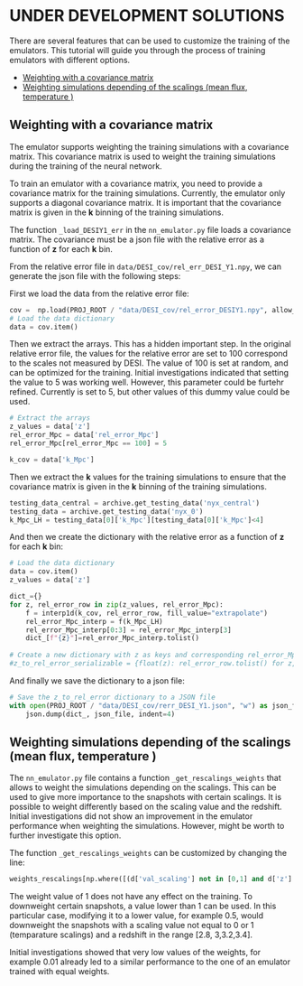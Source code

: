 # UNDER DEVELOPMENT SOLUTIONS

There are several features that can be used to customize the training of the emulators. This tutorial will guide you through the process of training emulators with different options.

- [Weighting with a covariance matrix](#weighting-with-a-covariance-matrix)
- [Weighting simulations depending of the scalings (mean flux, temperature )](#weighting-simulations-depending-of-the-scalings-mean-flux-temperature)

## Weighting with a covariance matrix
The emulator supports weighting the training simulations with a covariance matrix. This covariance matrix is used to weight the training simulations during the training of the neural network.

To train an emulator with a covariance matrix, you need to provide a covariance matrix for the training simulations. Currently, the emulator only supports a diagonal covariance matrix. It is important that the covariance matrix is given in the __k__ binning of the training simulations.

The function `_load_DESIY1_err` in the `nn_emulator.py` file loads a covariance matrix. The covariance must be a json file with the relative error as a function of __z__ for each __k__ bin.

From the relative error file in `data/DESI_cov/rel_err_DESI_Y1.npy`, we can generate the json file with the following steps:

First we load the data from the relative error file:

```python
cov =  np.load(PROJ_ROOT / "data/DESI_cov/rel_error_DESIY1.npy", allow_pickle=True)
# Load the data dictionary
data = cov.item()
```

Then we extract the arrays. This has a hidden important step. In the original relative error file, the values for the relative error are set to 100 correspond to the scales not measured by DESI. The value of 100 is set at random, and can be optimized for the training. Initial investigations indicated that setting the value to 5 was working well. However, this parameter could be furtehr refined. Currently is set to 5, but other values of this dummy value could be used.

```python
# Extract the arrays
z_values = data['z']
rel_error_Mpc = data['rel_error_Mpc']
rel_error_Mpc[rel_error_Mpc == 100] = 5

k_cov = data['k_Mpc']
```

Then we extract the __k__ values for the training simulations to ensure that the covariance matrix is given in the __k__ binning of the training simulations.

```python
testing_data_central = archive.get_testing_data('nyx_central')
testing_data = archive.get_testing_data('nyx_0')
k_Mpc_LH = testing_data[0]['k_Mpc'][testing_data[0]['k_Mpc']<4]
```
And then we create the dictionary with the relative error as a function of __z__ for each __k__ bin:

```python
# Load the data dictionary
data = cov.item()
z_values = data['z']

dict_={}
for z, rel_error_row in zip(z_values, rel_error_Mpc):
    f = interp1d(k_cov, rel_error_row, fill_value="extrapolate")
    rel_error_Mpc_interp = f(k_Mpc_LH)
    rel_error_Mpc_interp[0:3] = rel_error_Mpc_interp[3]
    dict_[f"{z}"]=rel_error_Mpc_interp.tolist()
        
# Create a new dictionary with z as keys and corresponding rel_error_Mpc rows as values
#z_to_rel_error_serializable = {float(z): rel_error_row.tolist() for z, rel_error_row in z_to_rel_error.items()}
```

And finally we save the dictionary to a json file:

```python
# Save the z_to_rel_error dictionary to a JSON file
with open(PROJ_ROOT / "data/DESI_cov/rerr_DESI_Y1.json", "w") as json_file:
    json.dump(dict_, json_file, indent=4)
```

## Weighting simulations depending of the scalings (mean flux, temperature )

The `nn_emulator.py` file contains a function `_get_rescalings_weights` that allows to weight the simulations depending on the scalings. This can be used to give more importance to the snapshots with certain scalings. It is possible to weight differently based on the scaling value and the redshift. Initial investigations did not show an improvement in the emulator performance when weighting the simulations. However, might be worth to further investigate this option.

The function `_get_rescalings_weights` can be customized by changing the line:

```python
weights_rescalings[np.where([(d['val_scaling'] not in [0,1] and d['z'] in [2.8, 3,3.2,3.4]) for d in self.training_data])] = 1
```
The weight value of 1 does not have any effect on the training. To downweight certain snapshots, a value lower than 1 can be used. In this particular case, modifying it to a lower value, for example 0.5, would downweight the snapshots with a scaling value not equal to 0 or 1 (temparature scalings) and a redshift in the range [2.8, 3,3.2,3.4].

Initial investigations showed that very low values of the weights, for example 0.01 already led to a similar performance to the one of an emulator trained with equal weights.